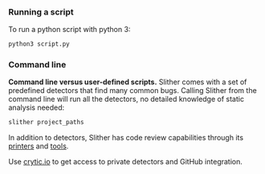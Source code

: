 ### Running a script

To run a python script with python 3:

```bash
python3 script.py
```

### Command line

**Command line versus user-defined scripts.** Slither comes with a set of
predefined detectors that find many common bugs. Calling Slither from the
command line will run all the detectors, no detailed knowledge of static
analysis needed:

```bash
slither project_paths
```

In addition to detectors, Slither has code review capabilities through its
[printers](https://github.com/crytic/slither#printers) and
[tools](https://github.com/crytic/slither#tools).

Use [crytic.io](https://crytic.io) to get access to private detectors and GitHub
integration.
